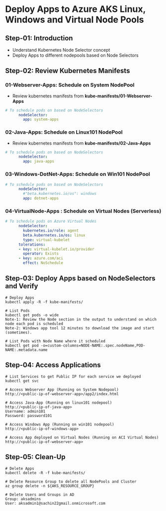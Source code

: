 # Deploy Apps to Azure AKS Linux, Windows and Virtual Node Pools

## Step-01: Introduction
- Understand Kubernetes Node Selector concept
- Deploy Apps to different nodepools based on Node Selectors

## Step-02: Review Kubernetes Manifests

### 01-Webserver-Apps: Schedule on System NodePool
- Review kubernetes manifests from **kube-manifests/01-Webserver-Apps**
```yaml
# To schedule pods on based on NodeSelectors
      nodeSelector:
        app: system-apps
```

### 02-Java-Apps: Schedule on Linux101 NodePool
- Review kubernetes manifests from **kube-manifests/02-Java-Apps**
```yaml
# To schedule pods on based on NodeSelectors
      nodeSelector:
        app: java-apps            
```
### 03-Windows-DotNet-Apps: Schedule on Win101 NodePool
```yaml
# To schedule pods on based on NodeSelectors
      nodeSelector:
        #"beta.kubernetes.io/os": windows
        app: dotnet-apps
```
### 04-VirtualNode-Apps : Schedule on Virtual Nodes (Serverless)
```yaml
# To schedule pods on Azure Virtual Nodes            
      nodeSelector:
        kubernetes.io/role: agent
        beta.kubernetes.io/os: linux
        type: virtual-kubelet
      tolerations:
      - key: virtual-kubelet.io/provider
        operator: Exists
      - key: azure.com/aci
        effect: NoSchedule   
```

## Step-03: Deploy Apps based on NodeSelectors and Verify
```
# Deploy Apps
kubectl apply -R -f kube-manifests/

# List Pods
kubectl get pods -o wide
Note-1: Review the Node section in the output to understand on which node each pod is scheduled
Note-2: Windows app tool 12 minutes to download the image and start (sometimes).

# List Pods with Node Name where it scheduled
kubectl get pod -o=custom-columns=NODE-NAME:.spec.nodeName,POD-NAME:.metadata.name 
```

## Step-04: Access Applications
```
# List Services to get Public IP for each service we deployed 
kubectl get svc

# Access Webserver App (Running on System Nodepool)
http://<public-ip-of-webserver-app>/app2/index.html

# Access Java-App (Running on linux101 nodepool)
http://<public-ip-of-java-app>
Username: admin101
Password: password101

# Access Windows App (Running on win101 nodepool)
http://<public-ip-of-windows-app>

# Access App deployed on Virtual Nodes (Running on ACI Virtual Nodes)
http://<public-ip-of-webserver-app>
```

## Step-05: Clean-Up
```
# Delete Apps
kubectl delete -R -f kube-manifests/

# Delete Resource Group to delete all NodePools and Cluster
az group delete -n ${AKS_RESOURCE_GROUP}

# Delete Users and Groups in AD
Group: aksadmins
User: aksadmin1@sachin22gmail.onmicrosoft.com
```

